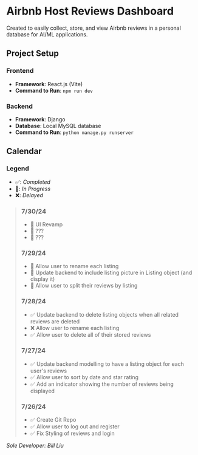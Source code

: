 # Airbnb Host Reviews Dashboard

Created to easily collect, store, and view Airbnb reviews in a personal database for AI/ML applications.

## Project Setup

### Frontend

- **Framework**: React.js (Vite)
- **Command to Run**: `npm run dev`

### Backend

- **Framework**: Django
- **Database**: Local MySQL database
- **Command to Run**: `python manage.py runserver`

## Calendar

### Legend

- ✅: _Completed_
- 🚧: _In Progress_
- ❌: _Delayed_

> ### 7/30/24
>
> - 🚧 UI Revamp
> - 🚧 ???
> - 🚧 ???
>
> ### 7/29/24
>
> - 🚧 Allow user to rename each listing
> - 🚧 Update backend to include listing picture in Listing object (and display it)
> - 🚧 Allow user to split their reviews by listing
>
> ### 7/28/24
>
> - ✅ Update backend to delete listing objects when all related reviews are deleted
> - ❌ Allow user to rename each listing
> - ✅ Allow user to delete all of their stored reviews
>
> ### 7/27/24
>
> - ✅ Update backend modelling to have a listing object for each user's reviews
> - ✅ Allow user to sort by date and star rating
> - ✅ Add an indicator showing the number of reviews being displayed
>
> ### 7/26/24
>
> - ✅ Create Git Repo
> - ✅ Allow user to log out and register
> - ✅ Fix Styling of reviews and login

_Sole Developer: Bill Liu_
